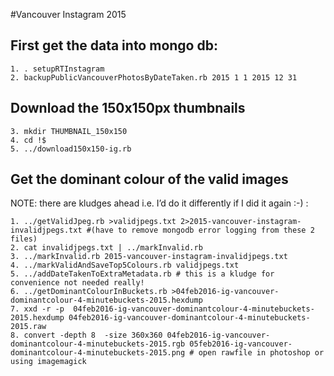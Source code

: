 #Vancouver Instagram 2015

## First get the data into mongo db:

    1. . setupRTInstagram
    2. backupPublicVancouverPhotosByDateTaken.rb 2015 1 1 2015 12 31

## Download the 150x150px thumbnails
    3. mkdir THUMBNAIL_150x150
    4. cd !$
    5. ../download150x150-ig.rb

## Get the dominant colour of the valid images
NOTE: there are kludges ahead i.e. I’d do it differently if I did it again :-) :

    1. ../getValidJpeg.rb >validjpegs.txt 2>2015-vancouver-instagram-invalidjpegs.txt #(have to remove mongodb error logging from these 2 files)
    2. cat invalidjpegs.txt | ../markInvalid.rb
    3. ../markInvalid.rb 2015-vancouver-instagram-invalidjpegs.txt
    4. ../markValidAndSaveTop5Colours.rb validjpegs.txt
    5. ../addDateTakenToExtraMetadata.rb # this is a kludge for convenience not needed really!
    6. ../getDominantColourInBuckets.rb >04feb2016-ig-vancouver-dominantcolour-4-minutebuckets-2015.hexdump
    7. xxd -r -p  04feb2016-ig-vancouver-dominantcolour-4-minutebuckets-2015.hexdump 04feb2016-ig-vancouver-dominantcolour-4-minutebuckets-2015.raw
    8. convert -depth 8  -size 360x360 04feb2016-ig-vancouver-dominantcolour-4-minutebuckets-2015.rgb 05feb2016-ig-vancouver-dominantcolour-4-minutebuckets-2015.png # open rawfile in photoshop or using imagemagick

